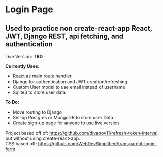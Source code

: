 
# Login Page 

## Used to practice non create-react-app React, JWT, Django REST, api fetching, and authentication

Live Version: **TBD** 

**Currently Uses:**  
-   React as main route handler  
-   Django for authentication and JWT creation/refreshing  
-   Custom User model to use email instead of username  
-   Sqlite3 to store user data  

**To Do:**  
-   Move routing to Django  
-   Set-up Postgres or MongoDB to store user Data  
-   Create sign-up page for anyone to use live version  

Project based off of: https://github.com/divanov11/refresh-token-interval but without using create-react-app.  
CSS based off: https://github.com/WebDevSimplified/transparent-login-form  
